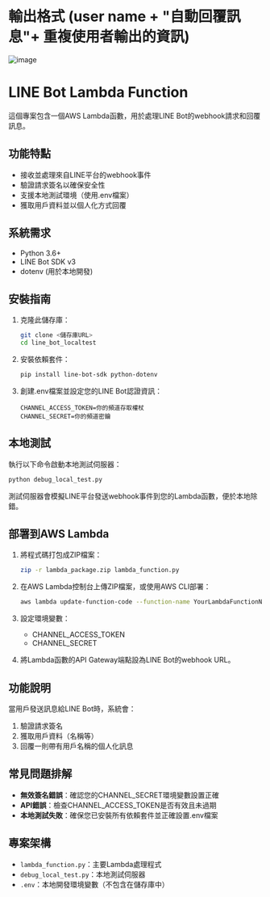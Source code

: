 # 輸出格式 (user name + "自動回覆訊息"+ 重複使用者輸出的資訊)
![image](https://github.com/user-attachments/assets/8d62e9fe-2da9-4653-86e4-3399809f9086)

# LINE Bot Lambda Function

這個專案包含一個AWS Lambda函數，用於處理LINE Bot的webhook請求和回覆訊息。

## 功能特點

- 接收並處理來自LINE平台的webhook事件
- 驗證請求簽名以確保安全性
- 支援本地測試環境（使用.env檔案）
- 獲取用戶資料並以個人化方式回覆

## 系統需求

- Python 3.6+
- LINE Bot SDK v3
- dotenv (用於本地開發)

## 安裝指南

1. 克隆此儲存庫：
   ```bash
   git clone <儲存庫URL>
   cd line_bot_localtest
   ```

2. 安裝依賴套件：
   ```bash
   pip install line-bot-sdk python-dotenv
   ```

3. 創建.env檔案並設定您的LINE Bot認證資訊：
   ```
   CHANNEL_ACCESS_TOKEN=你的頻道存取權杖
   CHANNEL_SECRET=你的頻道密鑰
   ```

## 本地測試

執行以下命令啟動本地測試伺服器：
```bash
python debug_local_test.py
```

測試伺服器會模擬LINE平台發送webhook事件到您的Lambda函數，便於本地除錯。

## 部署到AWS Lambda

1. 將程式碼打包成ZIP檔案：
   ```bash
   zip -r lambda_package.zip lambda_function.py
   ```

2. 在AWS Lambda控制台上傳ZIP檔案，或使用AWS CLI部署：
   ```bash
   aws lambda update-function-code --function-name YourLambdaFunctionName --zip-file fileb://lambda_package.zip
   ```

3. 設定環境變數：
   - CHANNEL_ACCESS_TOKEN
   - CHANNEL_SECRET

4. 將Lambda函數的API Gateway端點設為LINE Bot的webhook URL。

## 功能說明

當用戶發送訊息給LINE Bot時，系統會：
1. 驗證請求簽名
2. 獲取用戶資料（名稱等）
3. 回覆一則帶有用戶名稱的個人化訊息

## 常見問題排解

- **無效簽名錯誤**：確認您的CHANNEL_SECRET環境變數設置正確
- **API錯誤**：檢查CHANNEL_ACCESS_TOKEN是否有效且未過期
- **本地測試失敗**：確保您已安裝所有依賴套件並正確設置.env檔案

## 專案架構

- `lambda_function.py`：主要Lambda處理程式
- `debug_local_test.py`：本地測試伺服器
- `.env`：本地開發環境變數（不包含在儲存庫中）
